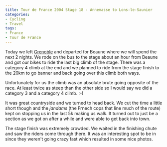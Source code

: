 ```yaml
---
title: Tour de France 2004 Stage 18 - Annemasse to Lons-le-Saunier
categories:
- Cycling
- Travel
tags:
- France
- Tour de France
---
```


Today we left [Grenoble](http://www.grenoble-isere.info/accueil_eng.htm) and departed for Beaune where we will spend the next 2 nights. We rode on the bus to the stage about an hour from Beaune and got our bikes to ride the last big climb of the stage. There was a category 4 climb at the end and we planned to ride from the stage finish to the 20km to go banner and back going over this climb both ways.

Unfortunately for us the climb was an absolute brute going opposite of the race. At least twice as steep than the other side so I would say we did a category 3 and a category 4 climb. :-)

It was great countryside and we turned to head back. We cut the time a little short though and the _jandams_ (the Frnech cops that line much of the route) kept on stopping us in the last 5k making us walk. It turned out to just be a section as we got on after a while and were able to get back into town.

The stage finish was extremely crowded. We waited in the finishing chute and saw the riders come through there. It was an interesting spot to be in since they weren't going crazy fast which resulted in some nice photos.
